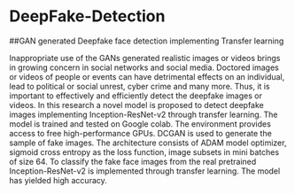 # DeepFake-Detection
##GAN generated Deepfake face detection implementing Transfer learning


Inappropriate use of the GANs generated realistic images or videos brings in growing concern in social networks and social media. Doctored images or videos of people or events can have detrimental effects on an individual, lead to political or social unrest, cyber crime and many more. Thus, it is important to effectively and efficiently detect the deepfake images or videos. In this research a novel model is proposed to detect deepfake images implementing Inception-ResNet-v2 through transfer learning. The model is trained and tested on Google colab. The environment provides access to free high-performance GPUs. DCGAN is used to generate the sample of fake images. The architecture consists of ADAM model optimizer, sigmoid cross entropy as the loss function, image subsets in mini batches of size 64. To classify the fake face images from the real pretrained Inception-ResNet-v2 is implemented through transfer learning. The model has yielded high accuracy.
